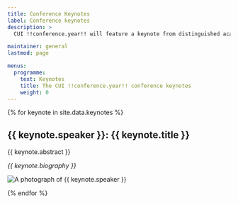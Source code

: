 ```yaml
---
title: Conference Keynotes
label: Conference keynotes
description: >
  CUI !!conference.year!! will feature a keynote from distinguished academic: Simon King from the University of Edinburgh.

maintainer: general
lastmod: page

menus:
  programme:
    text: Keynotes
    title: The CUI !!conference.year!! conference keynotes
    weight: 0
---
```


{% for keynote in site.data.keynotes %}

<h2>{{ keynote.speaker }}: {{ keynote.title }}</h2>

<div class="d-flex flex-md-row flex-column">
	<div class="flex-grow-1 pe-3">
	  <p>{{ keynote.abstract }}</p>
	  <p><em>{{ keynote.biography }}</em></p>
  </div>
  <img src="{{ "/assets/img/keynotes/" | append: keynote.image | relative_url }}" alt="A photograph of {{ keynote.speaker }}" title="{{ keynote.speaker }}" class="flex-grow-0 align-self-start ml-md-3 mr-md-0 mx-auto mt-md-0 mt-3 rounded shadow">
</div>

{% endfor %}

